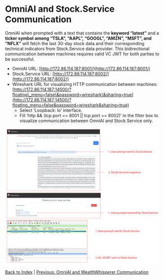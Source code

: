 # OmniAI and Stock.Service Communication

OmniAI when prompted with a text that contains the **keyword “latest”** and a **ticker symbol** **among “TSLA”, “AAPL”, “GOOGL”, “AMZN”, “MSFT”, and “NFLX”** will fetch the last 30-day stock data and their corresponding technical indicators from Stock.Service data provider. This bidirectional communication between machines requires valid VC JWT for both parties to be successful.

* OmniAI URL: [http://172.86.114.187:8001/](http://172.86.114.187:8001/)  
* Stock.Service URL: [http://172.86.114.187:8002/](http://172.86.114.187:8002/)  
* Wireshark URL for visualizing HTTP communication between machines: [http://172.86.114.187:14500/?floating\_menu=false\&password=wireshark\&sharing=true](http://172.86.114.187:14500/?floating_menu=false&password=wireshark&sharing=true)  
  * Select ‘Loopback: lo’ interface.  
  * Fill ‘http && (tcp.port \== 8001 || tcp.port \== 8002)’ in the filter box to visualize communication between OmniAI and Stock.Service only.

![Wireshark](../images/image6.png)

[Back to Index](../index.md) | [Previous: OmniAI and WealthWhisperer Communication](./omniAI_wealthWhisperer_communication.md)
